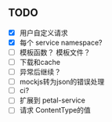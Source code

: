 ## TODO
- [x] 用户自定义请求
- [x] 每个 service namespace?
- [ ] 模板函数？ 模板文件？
- [ ] 下载和cache
- [ ] 异常后继续？
- [ ] mockjs转为json的错误处理
- [ ] ci?
- [ ] 扩展到 petal-service
- [ ] 请求 ContentType的值